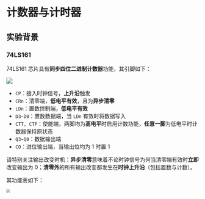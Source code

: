 # 计数器与计时器

## 实验背景

### 74LS161

74LS161 芯片具有**同步四位二进制计数器**功能，其引脚如下：

<img src="../pic/sym_74LS161.png">

* `CP`：接入时钟信号，**上升沿**触发
* `CRn`：清零端，**低电平有效**，且为**异步清零**
* `LDn`：置数控制端，**低电平有效**
* `D3~D0`：置数数据端，当 `LDn` 有效时将数据写入
* `CTT, CTP`：使能端，两脚均为**高电平**时启用计数功能，**任意一脚**为低电平时计数器保持原状态
* `Q3~Q0`：数据输出端
* `CO`：进位输出端，当输出位均为 1 时置 1

请特别关注输出改变时机：**异步清零**意味着不论时钟信号为何当清零端有效时**立即**改变输出为 0；**清零外**的所有输出改变都发生在**时钟上升沿**（包括置数与计数）。

其功能表如下：

<img src="../pic/fun_74LS161.png" style="zoom: 60%">

